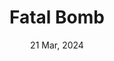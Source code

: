 ---
layout: post
date: 21 Mar, 2024
title: Fatal Bomb
description: 
developer: PPRK-ind
card-image: 0
banner-image: 1
banner-offset: 50
---